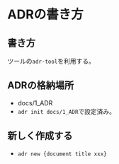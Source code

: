 # ADRの書き方

## 書き方

ツールの`adr-tool`を利用する。

## ADRの格納場所

- docs/1_ADR
- `adr init docs/1_ADR`で設定済み。

## 新しく作成する

- `adr new {document title xxx}`
